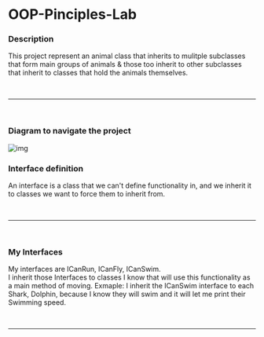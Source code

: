 # OOP-Pinciples-Lab

### Description

This project represent an animal class that inherits to mulitple subclasses that form main groups of animals & those too inherit to other subclasses that inherit to classes that hold the animals themselves.  

<br><hr><br>

### Diagram to navigate the project
![img](https://user-images.githubusercontent.com/70282602/161405322-282cd78f-e81e-497a-98f2-ac7eac6a0a79.png)

### Interface definition

An interface is a class that we can't define functionality in, and we inherit it to classes we want to force them to inherit from.

<br><hr><br>

### My Interfaces

My interfaces are ICanRun, ICanFly, ICanSwim.  
I inherit those Interfaces to classes I know that will use this functionality as a main method of moving.
Exmaple: I inherit the ICanSwim interface to each Shark, Dolphin, because I know they will swim and it will let me print their Swimming speed.

<br><hr><br>
